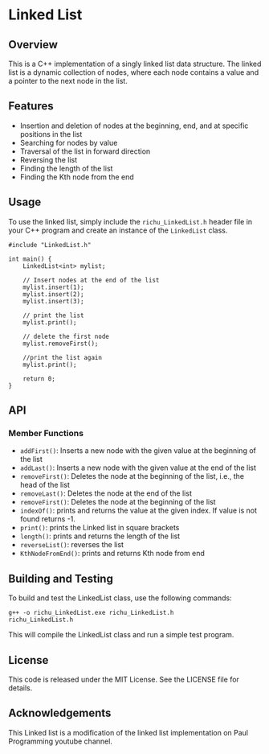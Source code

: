 # Linked List

## Overview
This is a C++ implementation of a singly linked list data structure. The linked list is a dynamic collection of nodes, where each node contains a value and a pointer to the next node in the list.

## Features
* Insertion and deletion of nodes at the beginning, end, and at specific positions in the list
* Searching for nodes by value
* Traversal of the list in forward direction
* Reversing the list
* Finding the length of the list
* Finding the Kth node from the end

## Usage
To use the linked list, simply include the `richu_LinkedList.h` header file in your C++ program and create an instance of the `LinkedList` class.
```
#include "LinkedList.h"

int main() {
    LinkedList<int> mylist;

    // Insert nodes at the end of the list
    mylist.insert(1);
    mylist.insert(2);
    mylist.insert(3);

    // print the list
    mylist.print();

    // delete the first node
    mylist.removeFirst();

    //print the list again
    mylist.print();

    return 0;
}
```

## API
### Member Functions
* `addFirst()`: Inserts a new node with the given value at the beginning of the list
* `addLast()`: Inserts a new node with the given value at the end of the list
* `removeFirst()`: Deletes the node at the beginning of the list, i.e., the head of the list
* `removeLast()`: Deletes the node at the end of the list
* `removeFirst()`: Deletes the node at the beginning of the list
* `indexOf()`: prints and returns the value at the given index. If value is not found returns -1.
* `print()`: prints the Linked list in square brackets
* `length()`: prints and returns the length of the list
* `reverseList()`: reverses the list
* `KthNodeFromEnd()`: prints and returns Kth node from end

## Building and Testing
To build and test the LinkedList class, use the following commands:
```
g++ -o richu_LinkedList.exe richu_LinkedList.h
richu_LinkedList.h
```
This will compile the LinkedList class and run a simple test program.

## License
This code is released under the MIT License. See the LICENSE file for details.

## Acknowledgements
This Linked list is a modification of the linked list implementation on Paul Programming youtube channel.
